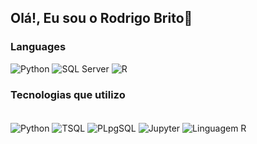 ## Olá!, Eu sou o Rodrigo Brito👋  

### Languages

![Python](https://img.shields.io/badge/-Python-000?&logo=Python)
![SQL Server](https://img.shields.io/badge/-SQL%20Server-000?&logo=Microsoft%20SQL%20Server)
![R](https://img.shields.io/badge/-R-000?&logo=R)

### Tecnologias que utilizo
<div style="display: inline_block"><br>
   
<img align="center" alt="Python"  src="https://img.shields.io/badge/Python-3776AB?style=for-the-badge&logo=python&logoColor=white">
<img align="center" alt="TSQL"  src="https://img.shields.io/badge/Microsoft_SQL_Server-CC2927?style=for-the-badge&logo=microsoft-sql-server&logoColor=white">
<img align="center" alt="PLpgSQL"  src="https://img.shields.io/badge/PostgreSQL-316192?style=for-the-badge&logo=postgresql&logoColor=white">
<img align="center" alt="Jupyter"  src="https://img.shields.io/badge/Made%20with-Jupyter-orange?style=for-the-badge&logo=Jupyter">
<img align="center" alt="Linguagem R"  src="https://img.shields.io/badge/Linguagem%20R-3776AB?style=for-the-badge&logo=r&logoColor=R">

 
          
          
</div>
 <br>
 
